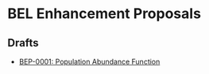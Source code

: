 # BEL Enhancement Proposals

## Drafts

- [BEP-0001: Population Abundance Function](drafts/BEP-0001.md)
